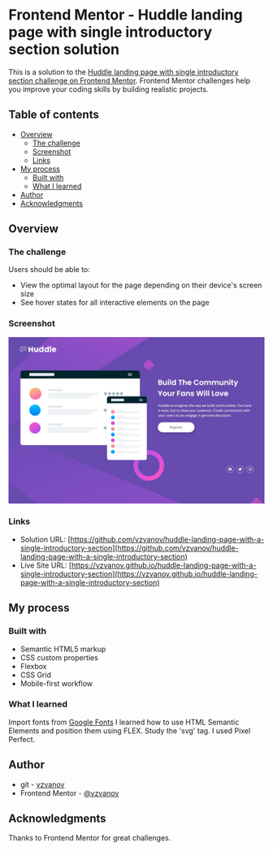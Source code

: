# Frontend Mentor - Huddle landing page with single introductory section solution

This is a solution to the [Huddle landing page with single introductory section challenge on Frontend Mentor](https://www.frontendmentor.io/challenges/huddle-landing-page-with-a-single-introductory-section-B_2Wvxgi0). Frontend Mentor challenges help you improve your coding skills by building realistic projects. 

## Table of contents

- [Overview](#overview)
  - [The challenge](#the-challenge)
  - [Screenshot](#screenshot)
  - [Links](#links)
- [My process](#my-process)
  - [Built with](#built-with)
  - [What I learned](#what-i-learned)
- [Author](#author)
- [Acknowledgments](#acknowledgments)

## Overview

### The challenge

Users should be able to:

- View the optimal layout for the page depending on their device's screen size
- See hover states for all interactive elements on the page

### Screenshot

![landing page](/images/screenshot.jpg "landing page")

### Links

- Solution URL: [https://github.com/vzvanov/huddle-landing-page-with-a-single-introductory-section](https://github.com/vzvanov/huddle-landing-page-with-a-single-introductory-section)
- Live Site URL: [https://vzvanov.github.io/huddle-landing-page-with-a-single-introductory-section](https://vzvanov.github.io/huddle-landing-page-with-a-single-introductory-section)

## My process

### Built with

- Semantic HTML5 markup
- CSS custom properties
- Flexbox
- CSS Grid
- Mobile-first workflow

### What I learned

Import fonts from [Google Fonts](https://fonts.google.com/)
I learned how to use HTML Semantic Elements and position them using FLEX.
Study the 'svg' tag.
I used Pixel Perfect.

## Author

- git - [vzvanov](https://github.com/vzvanov)
- Frontend Mentor - [@vzvanov](https://www.frontendmentor.io/profile/vzvanov)

## Acknowledgments

Thanks to Frontend Mentor for great challenges.
